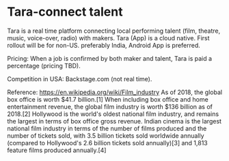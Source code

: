 # Tara-connect talent

Tara is a real time platform connecting local performing talent (film, theatre, music, voice-over, radio) with makers. Tara (App) is a cloud native. First rollout will be for non-US. preferably India,  Android App is preferred.

Pricing: When a job is confirmed by both maker and talent, Tara is paid a percentage (pricing TBD). 

Competition in USA: Backstage.com (not real time).

Reference: https://en.wikipedia.org/wiki/Film_industry
As of 2018, the global box office is worth $41.7 billion.[1] When including box office and home entertainment revenue, the global film industry is worth $136 billion as of 2018.[2] Hollywood is the world's oldest national film industry, and remains the largest in terms of box office gross revenue. Indian cinema is the largest national film industry in terms of the number of films produced and the number of tickets sold, with 3.5 billion tickets sold worldwide annually (compared to Hollywood's 2.6 billion tickets sold annually)[3] and 1,813 feature films produced annually.[4]

